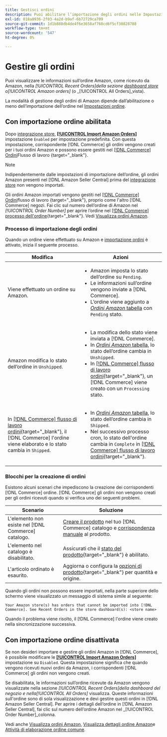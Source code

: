 ```yaml
---
title: Gestisci ordini
description: Puoi abilitare l’importazione degli ordini nelle Impostazioni ordine per gestire più facilmente gli ordini Amazon dal tuo amministratore Commerce.
exl-id: 018a8936-2f03-4a2d-b9af-6b72729ca709
source-git-commit: 1d1b888db4de4f6e3658af768cd6f5cf30828788
workflow-type: tm+mt
source-wordcount: '547'
ht-degree: 0%

---
```


# Gestire gli ordini

Puoi visualizzare le informazioni sull’ordine Amazon, come ricevuto da Amazon, nella _[!UICONTROL Recent Orders]_della sezione [dashboard store](./amazon-store-dashboard.md) o_[!UICONTROL Amazon orders]_ (o _[!UICONTROL All Orders]_vista).

La modalità di gestione degli ordini di Amazon dipende dall’abilitazione o meno dell’importazione dell’ordine nel [Impostazioni ordine](./order-settings.md#configure-order-settings).

## Con importazione ordine abilitata

Dopo [integrazione store](./store-integration.md), [**[!UICONTROL Import Amazon Orders]**](./order-settings.md#configure-order-settings) impostazione `Enabled` per impostazione predefinita. Con questa impostazione, corrispondente [!DNL Commerce] gli ordini vengono creati per i tuoi ordini Amazon e possono essere gestiti nel [[!DNL Commerce] Ordini](https://docs.magento.com/user-guide/sales/orders.html)Flusso di lavoro {target=&quot;_blank&quot;}.

>[!NOTE]
>
>Indipendentemente dalle impostazioni di importazione dell’ordine, gli ordini Amazon presenti nel [!DNL Amazon Seller Central] prima del [integrazione store](./store-integration.md) non vengono importati.

Gli ordini Amazon importati vengono gestiti nel [[!DNL Commerce] Ordini](https://docs.magento.com/user-guide/sales/orders.html)flusso di lavoro {target=&quot;_blank&quot;}, proprio come l&#39;altro [!DNL Commerce] negozi. Fai clic sul numero dell’ordine di Amazon nel *[!UICONTROL Order Number]* per aprire l’ordine nel [[!DNL Commerce] processo dell&#39;ordine](https://docs.magento.com/user-guide/sales/order-processing.html#order-view-descriptions){target=&quot;_blank&quot;}. Vedi [Visualizza ordini Amazon](./amazon-orders-all.md).

### Processo di importazione degli ordini

Quando un ordine viene effettuato su Amazon e [importazione ordini](./order-settings.md) è attivato, inizia il seguente processo.

| Modifica | Azioni |
|---|---|
| Viene effettuato un ordine su Amazon. | <ul><li>Amazon imposta lo stato dell’ordine su `Pending`.</li><li>Le informazioni sull’ordine vengono inviate a [!DNL Commerce].</li><li>L’ordine viene aggiunto a [_Ordini Amazon_ tabella](./amazon-orders-all.md) con `Pending` stato.</li></ul> |
| Amazon modifica lo stato dell’ordine in `Unshipped`. | <ul><li>La modifica dello stato viene inviata a [!DNL Commerce].</li><li>In [_Ordini Amazon_ tabella](./amazon-orders-all.md), lo stato dell’ordine cambia in `Unshipped`.</li><li>In [[!DNL Commerce] flusso di lavoro ordini](https://docs.magento.com/user-guide/sales/orders.html){target=&quot;_blank&quot;}, un [!DNL Commerce] viene creato con un `Processing` stato.</li></ul> |
| In [[!DNL Commerce] flusso di lavoro ordini](https://docs.magento.com/user-guide/sales/orders.html){target=&quot;_blank&quot;}, il [!DNL Commerce] l&#39;ordine viene elaborato e lo stato cambia in `Shipped`. | <ul><li>In [_Ordini Amazon_ tabella](./amazon-orders-all.md), lo stato dell’ordine cambia in `Shipped`.</li><li>Nel successivo processo cron, lo stato dell&#39;ordine cambia in `Complete` in [[!DNL Commerce] flusso di lavoro ordini](https://docs.magento.com/user-guide/sales/orders.html){target=&quot;_blank&quot;}.</li></ul> |

### Blocchi per la creazione di ordini

Esistono alcuni scenari che impediscono la creazione dei corrispondenti [!DNL Commerce] ordine. [!DNL Commerce] gli ordini non vengono creati per gli ordini ricevuti quando si verifica uno dei seguenti problemi.

| Scenario | Soluzione |
|---|---|
| L&#39;elemento non esiste nel [!DNL Commerce] catalogo. | [Creare il prodotto](./creating-assigning-catalog-products.md) nel tuo [!DNL Commerce] catalogo e [corrispondenza manuale](./creating-assigning-catalog-products.md) al prodotto. |
| L&#39;elemento nel catalogo è disabilitato. | Assicurati che il [stato del prodotto](https://docs.magento.com/user-guide/catalog/inventory-product-stock-options.html){target=&quot;_blank&quot;} è abilitato. |
| L&#39;articolo ordinato è esaurito. | Aggiorna o configura la [opzioni di prodotto](https://docs.magento.com/user-guide/catalog/inventory-product-stock-options.html){target=&quot;_blank&quot;} per quantità e origine. |

Quando gli ordini non possono essere importati, nella parte superiore dello schermo viene visualizzato un messaggio di sistema simile al seguente:

`Your Amazon store(s) has orders that cannot be imported into [!DNL Commerce]. See Recent Orders in the store dashboard(s): <store name>`

Quando il problema viene risolto, il [!DNL Commerce] l&#39;ordine viene creato nella sincronizzazione successiva.

## Con importazione ordine disattivata

Se non desideri importare e gestire gli ordini Amazon in [!DNL Commerce], è possibile modificare le [**[!UICONTROL Import Amazon Orders]**](./order-settings.md#configure-order-settings) impostazione su `Disabled`. Questa impostazione significa che quando vengono ricevuti nuovi ordini da Amazon, i corrispondenti [!DNL Commerce] gli ordini non vengono creati.

Se disabilitata, le informazioni sull’ordine ricevute da Amazon vengono visualizzate nella sezione _[!UICONTROL Recent Orders]_della dashboard del negozio e nella_[!UICONTROL All Orders]_ visualizza. Queste informazioni sull&#39;ordine sono di sola visualizzazione e devi gestire questi ordini in [!DNL Amazon Seller Central]. Per aprire i dettagli dell’ordine in [!DNL Amazon Seller Central], fai clic sul numero dell’ordine Amazon nel _[!UICONTROL Order Number]_colonna.

Vedi anche [Visualizza ordini Amazon](./amazon-orders-all.md), [Visualizza dettagli ordine Amazon](./amazon-order-details.md)e [Attività di elaborazione ordine comune](./common-order-processing.md).
